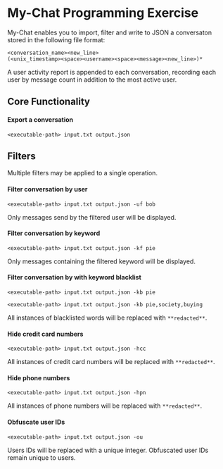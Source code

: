 My-Chat Programming Exercise
====================

My-Chat enables you to import, filter and write to JSON a conversaton stored in the following file format:
```
<conversation_name><new_line>
(<unix_timestamp><space><username><space><message><new_line>)*
```

A user activity report is appended to each conversation, recording each user by message count in addition to the most active user.

Core Functionality
------------
#### Export a conversation
```<executable-path> input.txt output.json```

Filters
------------
Multiple filters may be applied to a single operation.
#### Filter conversation by user
```<executable-path> input.txt output.json -uf bob```

Only messages send by the filtered user will be displayed.

#### Filter conversation by keyword
```<executable-path> input.txt output.json -kf pie```

Only messages containing the filtered keyword will be displayed.

#### Filter conversation by with keyword blacklist
```<executable-path> input.txt output.json -kb pie```

```<executable-path> input.txt output.json -kb pie,society,buying```

All instances of blacklisted words will be replaced with `**redacted**`.

#### Hide credit card numbers
```<executable-path> input.txt output.json -hcc```

All instances of credit card numbers will be replaced with `**redacted**`.

#### Hide phone numbers
```<executable-path> input.txt output.json -hpn```

All instances of phone numbers will be replaced with `**redacted**`.

#### Obfuscate user IDs
```<executable-path> input.txt output.json -ou```

Users IDs will be replaced with a unique integer. Obfuscated user IDs remain unique to users.
